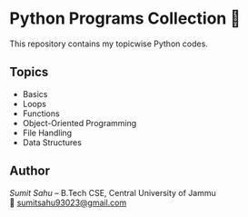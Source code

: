 # Python Programs Collection 🐍

This repository contains my topicwise Python codes.

## Topics
- Basics
- Loops
- Functions
- Object-Oriented Programming
- File Handling
- Data Structures

## Author
*Sumit Sahu* – B.Tech CSE, Central University of Jammu  
📧 sumitsahu93023@gmail.com
